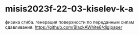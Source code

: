 # misis2023f-22-03-kiselev-k-a
физика сгиба. генерация поверхности по переданным силам сдавливания. 
https://github.com/BlackAWhite8/digipaper
